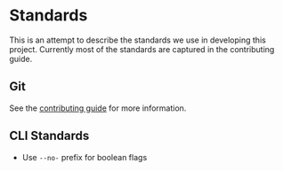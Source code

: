 # Standards

This is an attempt to describe the standards we use in developing this project. Currently most of the standards
are captured in the contributing guide.

## Git

See the [contributing guide](contributing.md) for more information.

## CLI Standards

- Use `--no-` prefix for boolean flags


